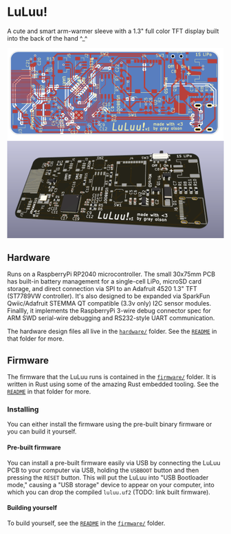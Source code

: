 # LuLuu!

A cute and smart arm-warmer sleeve with a 1.3" full color TFT display built into the back of the
hand ^_^

![PCB drawing](img/board_drawing.png)
![PCB render](img/board_render.png)

## Hardware

Runs on a RaspberryPi RP2040 microcontroller. The small 30x75mm PCB has built-in battery management for a single-cell
LiPo, microSD card storage, and direct connection via SPI to an Adafruit 4520 1.3" TFT (ST7789VW controller). It's
also designed to be expanded via SparkFun Qwiic/Adafruit STEMMA QT compatible (3.3v only) I2C sensor modules. Finallly,
it implements the RaspberryPi 3-wire debug connector spec for ARM SWD serial-wire debugging and RS232-style
UART communication.

The hardware design files all live in the [`hardware/`](hardware/) folder. See the [`README`](hardware/README.md) in
that folder for more.

## Firmware

The firmware that the LuLuu runs is contained in the [`firmware/`](firmware/) folder.
It is written in Rust using some of the amazing Rust embedded tooling.
See the [`README`](firmware/README.md) in that folder for more.

### Installing

You can either install the firmware using the pre-built binary firmware or you can
build it yourself.

#### Pre-built firmware

You can install a pre-built firmware easily via USB by connecting the LuLuu PCB to
your computer via USB, holding the `USBBOOT` button and then pressing the `RESET`
button. This will put the LuLuu into "USB Bootloader mode," causing a "USB storage" 
device to appear on your computer, into which you can drop the compiled `luluu.uf2`
(TODO: link built firmware).

#### Building yourself

To build yourself, see the [`README`](/firmware/README.md) in the
[`firmware/`](firmware/) folder.

